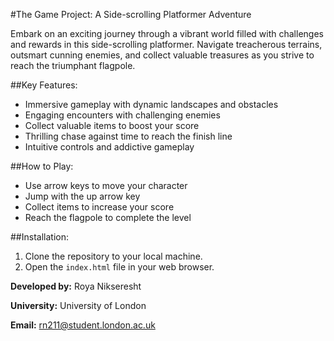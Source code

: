 #The Game Project: A Side-scrolling Platformer Adventure

Embark on an exciting journey through a vibrant world filled with challenges and rewards in this side-scrolling platformer. Navigate treacherous terrains, outsmart cunning enemies, and collect valuable treasures as you strive to reach the triumphant flagpole.

##Key Features:

* Immersive gameplay with dynamic landscapes and obstacles
* Engaging encounters with challenging enemies
* Collect valuable items to boost your score
* Thrilling chase against time to reach the finish line
* Intuitive controls and addictive gameplay

##How to Play:

* Use arrow keys to move your character
* Jump with the up arrow key
* Collect items to increase your score
* Reach the flagpole to complete the level

##Installation:

1. Clone the repository to your local machine.
2. Open the `index.html` file in your web browser.

**Developed by:** Roya Nikseresht

**University:** University of London

**Email:** rn211@student.london.ac.uk
